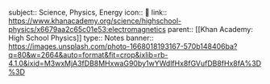 subject:: Science, Physics, Energy
icon:: 🍎
link:: https://www.khanacademy.org/science/highschool-physics/x6679aa2c65c01e53:electromagnetics
parent:: [[Khan Academy: High School Physics]] 
type:: Notes
banner:: https://images.unsplash.com/photo-1668018193167-570b148406ba?q=80&w=2664&auto=format&fit=crop&ixlib=rb-4.1.0&ixid=M3wxMjA3fDB8MHxwaG90by1wYWdlfHx8fGVufDB8fHx8fA%3D%3D
